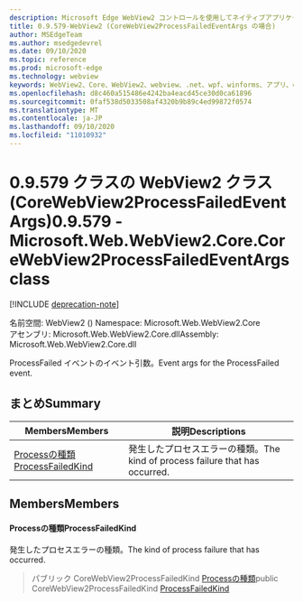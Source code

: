 ```yaml
---
description: Microsoft Edge WebView2 コントロールを使用してネイティブアプリケーションに web 技術 (HTML、CSS、JavaScript) を埋め込む
title: 0.9.579-WebView2 (CoreWebView2ProcessFailedEventArgs の場合)
author: MSEdgeTeam
ms.author: msedgedevrel
ms.date: 09/10/2020
ms.topic: reference
ms.prod: microsoft-edge
ms.technology: webview
keywords: WebView2、Core、WebView2、webview、.net、wpf、winforms、アプリ、edge、CoreWebView2、CoreWebView2Controller、browser control、edge html、Microsoft の WebView2。 CoreWebView2ProcessFailedEventArgs。
ms.openlocfilehash: d8c460a515486e4242ba4eacd45ce30d0ca61896
ms.sourcegitcommit: 0faf538d5033508af4320b9b89c4ed99872f0574
ms.translationtype: MT
ms.contentlocale: ja-JP
ms.lasthandoff: 09/10/2020
ms.locfileid: "11010932"
---
```

# <span data-ttu-id="5a2b6-104">0.9.579 クラスの WebView2 クラス (CoreWebView2ProcessFailedEventArgs)</span><span class="sxs-lookup"><span data-stu-id="5a2b6-104">0.9.579 - Microsoft.Web.WebView2.Core.CoreWebView2ProcessFailedEventArgs class</span></span> 

[!INCLUDE [deprecation-note](../../includes/deprecation-note.md)]

<span data-ttu-id="5a2b6-105">名前空間: WebView2 () </span><span class="sxs-lookup"><span data-stu-id="5a2b6-105">Namespace: Microsoft.Web.WebView2.Core</span></span>\
<span data-ttu-id="5a2b6-106">アセンブリ: Microsoft.Web.WebView2.Core.dll</span><span class="sxs-lookup"><span data-stu-id="5a2b6-106">Assembly: Microsoft.Web.WebView2.Core.dll</span></span>

<span data-ttu-id="5a2b6-107">ProcessFailed イベントのイベント引数。</span><span class="sxs-lookup"><span data-stu-id="5a2b6-107">Event args for the ProcessFailed event.</span></span>

## <span data-ttu-id="5a2b6-108">まとめ</span><span class="sxs-lookup"><span data-stu-id="5a2b6-108">Summary</span></span>

 <span data-ttu-id="5a2b6-109">Members</span><span class="sxs-lookup"><span data-stu-id="5a2b6-109">Members</span></span>                        | <span data-ttu-id="5a2b6-110">説明</span><span class="sxs-lookup"><span data-stu-id="5a2b6-110">Descriptions</span></span>
--------------------------------|---------------------------------------------
[<span data-ttu-id="5a2b6-111">Processの種類</span><span class="sxs-lookup"><span data-stu-id="5a2b6-111">ProcessFailedKind</span></span>](#processfailedkind) | <span data-ttu-id="5a2b6-112">発生したプロセスエラーの種類。</span><span class="sxs-lookup"><span data-stu-id="5a2b6-112">The kind of process failure that has occurred.</span></span>

## <span data-ttu-id="5a2b6-113">Members</span><span class="sxs-lookup"><span data-stu-id="5a2b6-113">Members</span></span>

#### <span data-ttu-id="5a2b6-114">Processの種類</span><span class="sxs-lookup"><span data-stu-id="5a2b6-114">ProcessFailedKind</span></span> 

<span data-ttu-id="5a2b6-115">発生したプロセスエラーの種類。</span><span class="sxs-lookup"><span data-stu-id="5a2b6-115">The kind of process failure that has occurred.</span></span>

> <span data-ttu-id="5a2b6-116">パブリック CoreWebView2ProcessFailedKind [Processの種類](#processfailedkind)</span><span class="sxs-lookup"><span data-stu-id="5a2b6-116">public CoreWebView2ProcessFailedKind [ProcessFailedKind](#processfailedkind)</span></span>

